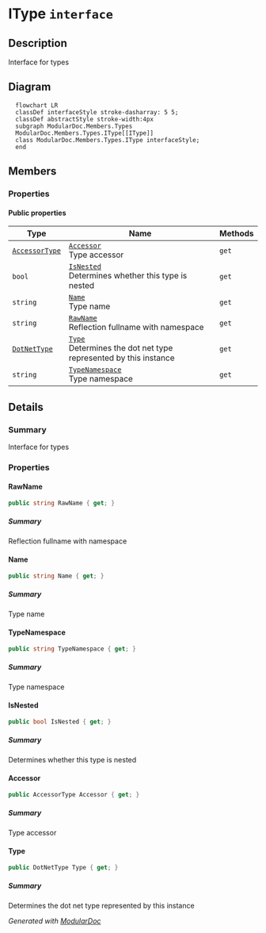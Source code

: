 # IType `interface`

## Description
Interface for types

## Diagram
```mermaid
  flowchart LR
  classDef interfaceStyle stroke-dasharray: 5 5;
  classDef abstractStyle stroke-width:4px
  subgraph ModularDoc.Members.Types
  ModularDoc.Members.Types.IType[[IType]]
  class ModularDoc.Members.Types.IType interfaceStyle;
  end
```

## Members
### Properties
#### Public  properties
| Type | Name | Methods |
| --- | --- | --- |
| [`AccessorType`](../enums/AccessorType.md) | [`Accessor`](#accessor)<br>Type accessor | `get` |
| `bool` | [`IsNested`](#isnested)<br>Determines whether this type is nested | `get` |
| `string` | [`Name`](#name)<br>Type name | `get` |
| `string` | [`RawName`](#rawname)<br>Reflection fullname with namespace | `get` |
| [`DotNetType`](../enums/DotNetType.md) | [`Type`](#type)<br>Determines the dot net type represented by this instance | `get` |
| `string` | [`TypeNamespace`](#typenamespace)<br>Type namespace | `get` |

## Details
### Summary
Interface for types

### Properties
#### RawName
```csharp
public string RawName { get; }
```
##### Summary
Reflection fullname with namespace

#### Name
```csharp
public string Name { get; }
```
##### Summary
Type name

#### TypeNamespace
```csharp
public string TypeNamespace { get; }
```
##### Summary
Type namespace

#### IsNested
```csharp
public bool IsNested { get; }
```
##### Summary
Determines whether this type is nested

#### Accessor
```csharp
public AccessorType Accessor { get; }
```
##### Summary
Type accessor

#### Type
```csharp
public DotNetType Type { get; }
```
##### Summary
Determines the dot net type represented by this instance

*Generated with* [*ModularDoc*](https://github.com/hailstorm75/ModularDoc)
